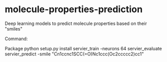 # molecule-properties-prediction
Deep learning models to predict molecule properties based on their "smiles"

Command:

Package
python setup.py install
servier_train -neurons 64
servier_evaluate
servier_predict -smile "Cn1ccnc1SCC(=O)Nc1ccc(Oc2ccccc2)cc1"